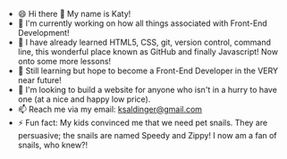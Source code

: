 - 😄 Hi there 👋 My name is Katy!
- 🔭 I'm currently working on how all things associated with Front-End Development!
- 🌱 I have already learned HTML5, CSS, git, version control, command line, this wonderful place known as GitHub and finally Javascript! Now onto some more lessons!
- 🔭 Still learning but hope to become a Front-End Developer in the VERY near future!
- 👯 I'm looking to build a website for anyone who isn't in a hurry to have one (at a nice and happy low price).
- 📫 Reach me via my email: ksaldinger@gmail.com
-  ⚡ Fun fact: My kids convinced me that we need pet snails. They are persuasive; the snails are named Speedy and Zippy! I now am a fan of snails, who knew?!

<!--
**KSaldinger/KSaldinger** is a ✨ _special_ ✨ repository because its `README.md` (this file) appears on your GitHub profile.

Here are some ideas to get you started:

- 🔭 I’m currently working on ...
- 🌱 I’m currently learning ...
- 👯 I’m looking to collaborate on ...
- 🤔 I’m looking for help with ...
- 💬 Ask me about ...
- 📫 How to reach me: ...
- 😄 Pronouns: ...
- ⚡ Fun fact: ...
-->
